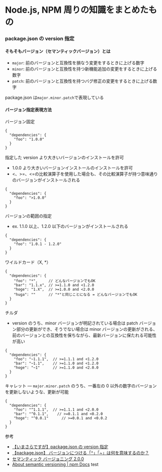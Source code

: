 # Node.js, NPM 周りの知識をまとめたもの

### package.json の version 指定

#### そもそもバージョン（セマンティックバージョン）とは

- `major`: 前のバージョンと互換性を損なう変更をするときに上げる数字
- `minor`: 前のバージョンと互換性を持つ新機能追加の変更をするときに上げる数字
- `patch`: 前のバージョンと互換性を持つバグ修正の変更をするときに上げる数字

package.json は`major.minor.patch`で表現している

#### バージョン指定表現方法

バージョン固定

```
{
  "dependencies": {
    "foo": "1.0.0"
  }
}
```

指定した version より大きいバージョンのインストールを許可

- 1.0.0 より大きいバージョンインストールのインストールを許可
- <、>=、<=の比較演算子を使用した場合も、その比較演算子が持つ意味通りのバージョンがインストールされる

```
{
  "dependencies": {
    "foo": ">1.0.0"
  }
}
```

バージョンの範囲の指定

- ex. 1.1.0 以上、1.2.0 以下のバージョンがインストールされる

```
{
  "dependencies": {
    "foo": "1.0.1 - 1.2.0"
  }
}
```

ワイルドカード（X, \*）

```
{
  "dependencies": {
    "foo": "*",     // どんなバージョンでもOK
    "bar": "1.1.x", // >=1.1.0 and <1.2.0
    "hoge": "1.X",  // >=1.0.0 and <2.0.0
    "huga": ""      // "*"と同じことになる = どんなバージョンでもOK
  }
}
```

チルダ

- version のうち、minor バージョンが明記されている場合は patch バージョン部分の更新ができ、そうでない場合は minor バージョンの更新がされる、前のバージョンとの互換性を保ちながら、最新バージョンに保たれる可能性が高い

```
{
  "dependencies": {
    "foo": "~1.1.1",  // >=1.1.1 and <1.2.0
    "bar": "~1.1",    // >=1.1.0 and <1.2.0
    "hoge": "~1"      // >=1.1.0 and <2.0.0
  }
}
```

キャレット
― `major.minor.patch` のうち、一番左の 0 以外の数字のバージョンを更新しないような、更新が可能

```
{
  "dependencies": {
    "foo": "^1.1.1",  // >=1.1.1 and <2.0.0
    "bar": "^0.1.1",    // >=0.1.1 and <0.2.0
    "hoge": "^0.0.1"      // >=0.0.1 and <0.0.2
  }
}

```

参考

- [【いまさらですが】package.json の version 指定](https://qiita.com/chihiro/items/5826678bc9287fb57a28)
- [【package.json】 バージョンにつける「^」「~」は何を意味するのか？](https://zenn.dev/tm35/articles/778b9a260d43fc)
- [セマンティック バージョニング 2.0.0](https://semver.org/lang/ja/)
- [About semantic versioning | npm Docs](https://docs.npmjs.com/about-semantic-versioning)
test
